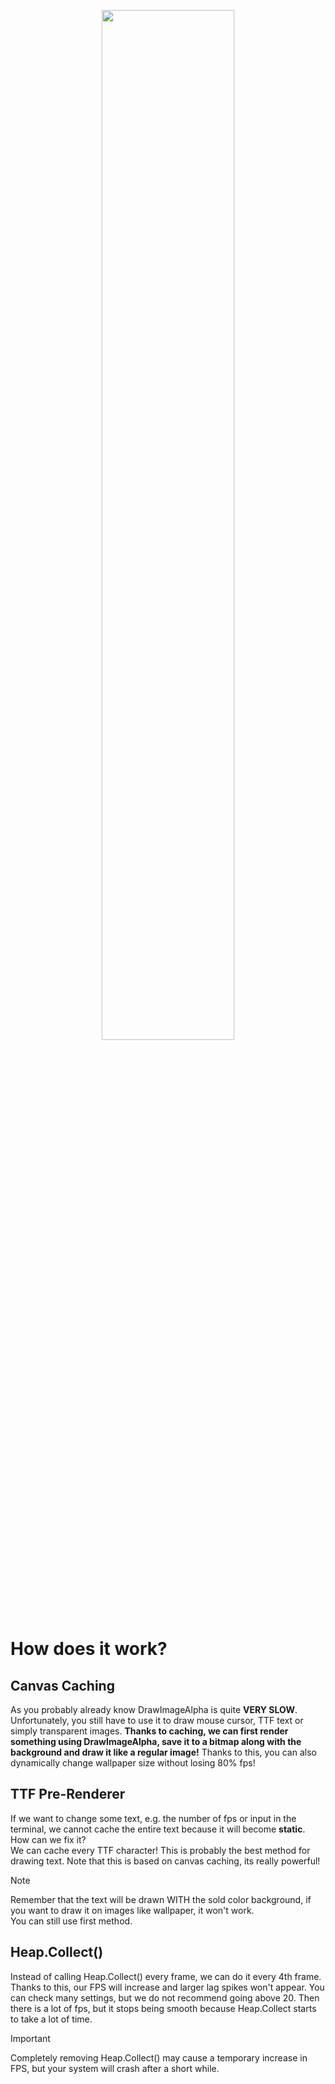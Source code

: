 <p align="center">
 <picture>
    <source srcset="../Artwork/Cobalt.png">
    <img width=65%>
  </picture>
</p><br>

# How does it work?
## Canvas Caching
As you probably already know DrawImageAlpha is quite <b>VERY SLOW</b>.<br>
Unfortunately, you still have to use it to draw mouse cursor, TTF text or simply transparent images.
<b>Thanks to caching, we can first render something using DrawImageAlpha, save it to a bitmap along with the background and draw it like a regular image!</b>
Thanks to this, you can also dynamically change wallpaper size without losing 80% fps!

## TTF Pre-Renderer
If we want to change some text, e.g. the number of fps or input in the terminal, we cannot cache the entire text because it will become <b>static</b>.<br>
How can we fix it?<br>
We can cache every TTF character!
This is probably the best method for drawing text.
Note that this is based on canvas caching, its really powerful!
> [!NOTE]
> Remember that the text will be drawn WITH the sold color background, if you want to draw it on images like wallpaper, it won't work.<br>
> You can still use first method.

## Heap.Collect()
Instead of calling Heap.Collect() every frame, we can do it every 4th frame. Thanks to this, our FPS will increase and larger lag spikes won't appear.
You can check many settings, but we do not recommend going above 20. Then there is a lot of fps, but it stops being smooth because Heap.Collect starts to take a lot of time.
> [!IMPORTANT]
> Completely removing Heap.Collect() may cause a temporary increase in FPS, but your system will crash after a short while.
